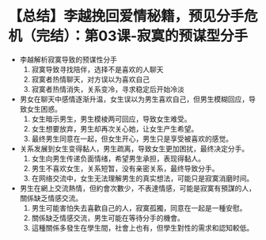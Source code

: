 # 【总结】李越挽回爱情秘籍，预见分手危机（完结）：第03课-寂寞的预谋型分手

-   李越解析寂寞导致的预谋性分手
    1.  寂寞导致寻找陪伴，选择不是喜欢的人聊天
    2.  寂寞者热情聊天，对方误以为喜欢自己
    3.  寂寞者热情消失，关系变冷，寻求稳定后开始冷淡
-   男女在聊天中感情逐渐升温，女生误以为男生喜欢自己，但男生模糊回应，导致女生困惑。
    1.  女生暗示男生，男生模棱两可回应，导致女生难受。
    2.  女生想要放弃，男生却再次关心她，让女生产生希望。
    3.  最终男生同意在一起，但女生开心，男生只是享受被喜欢的感觉。
-   关系发展到女生变得黏人，男生疏离，导致女生更加困扰，最终决定分手。
    1.  女生向男生传递负面情绪，希望男生承担，表现得黏人。
    2.  男生不喜欢女生，关系短暂，没有亲密关系，最终导致分手。
    3.  在网络交流中，女生无法理解男生的真实想法，可能只是寂寞消磨时间。
-   男生在網上交流熱情，但約會次數少，不表達情感，可能是寂寞有預謀的人，關係缺乏情感交流。
    1.  男生可能害怕失去喜歡自己的人，寂寞孤獨，同意在一起是一種安慰。
    2.  關係缺乏情感交流，男生可能在等待分手的機會。
    3.  這種關係多發生在學生間，社會上也有，但學生對性的需求和認知較低。